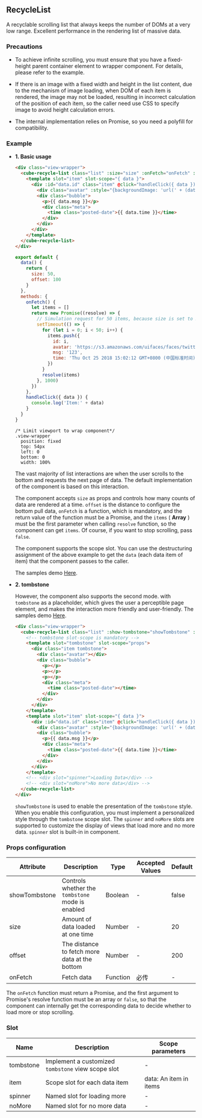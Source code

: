 ## RecycleList

A recyclable scrolling list that always keeps the number of DOMs at a very low range. Excellent performance in the rendering list of massive data.

### Precautions

  - To achieve infinite scrolling, you must ensure that you have a fixed-height parent container element to wrapper component. For details, please refer to the example.

  - If there is an image with a fixed width and height in the list content, due to the mechanism of image loading, when DOM of each item is rendered, the image may not be loaded, resulting in incorrect calculation of the position of each item, so the caller need use CSS to specify image to avoid height calculation errors.

  - The internal implementation relies on Promise, so you need a polyfill for compatibility.

### Example

- **1. Basic usage**

  ```html
  <div class="view-wrapper">
    <cube-recycle-list class="list" :size="size" :onFetch="onFetch" :offset="offset">
      <template slot="item" slot-scope="{ data }">
        <div :id="data.id" class="item" @click="handleClick({ data })">
          <div class="avatar" :style="{backgroundImage: 'url(' + (data.avatar || '') + ')'}"></div>
          <div class="bubble">
            <p>{{ data.msg }}</p>
            <div class="meta">
              <time class="posted-date">{{ data.time }}</time>
            </div>
          </div>
        </div>
      </template>
    </cube-recycle-list>
  </div>
  ```
  ```js
  export default {
    data() {
      return {
        size: 50,
        offset: 100
      }
    },
    methods: {
      onFetch() {
        let items = []
        return new Promise((resolve) => {
          // Simulation request for 50 items, because size is set to 50
          setTimeout(() => {
            for (let i = 0; i < 50; i++) {
              items.push({
                id: i,
                avatar: 'https://s3.amazonaws.com/uifaces/faces/twitter/danpliego/128.jpg',
                msg: '123',
                time: 'Thu Oct 25 2018 15:02:12 GMT+0800 (中国标准时间)'
              })
            }
            resolve(items)
          }, 1000)
        })
      },
      handleClick({ data }) {
        console.log('Item:' + data)
      }
    }
  }
  ```

  ```stylus
  /* Limit viewport to wrap component*/
  .view-wrapper
    position: fixed
    top: 54px
    left: 0
    bottom: 0
    width: 100%
  ```

    The vast majority of list interactions are when the user scrolls to the bottom and requests the next page of data. The default implementation of the component is based on this interaction.

    The component accepts `size` as props and controls how many counts of data are rendered at a time. `offset` is the distance to configure the bottom pull data, `onFetch` is a function, which is mandatory, and the return value of the function must be a Promise, and the `items` ( **Array** ) must be the first parameter when calling `resolve` function, so the component can get `items`. Of course, if you want to stop scrolling, pass `false`.

    The component supports the scope slot. You can use the destructuring assignment of the above example to get the `data` (each data item of item) that the component passes to the caller.

    The samples demo [Here](https://github.com/didi/cube-ui/blob/master/example/pages/recycle-list/recycle-list-default.vue).

- **2. tombstone**

  However, the component also supports the second mode. with `tombstone` as a placeholder, which gives the user a perceptible page element, and makes the interaction more friendly and user-friendly.
  The samples demo [Here](https://github.com/didi/cube-ui/blob/master/example/pages/recycle-list/recycle-list-tombstone.vue).

  ```html
  <div class="view-wrapper">
    <cube-recycle-list class="list" :show-tombstone="showTombstone" :size="size" :on-fetch="onFetch">
      <!-- tombstone slot-scope is mandatory -->
      <template slot="tombstone" slot-scope="props">
        <div class="item tombstone">
          <div class="avatar"></div>
          <div class="bubble">
            <p></p>
            <p></p>
            <p></p>
            <div class="meta">
              <time class="posted-date"></time>
            </div>
          </div>
        </div>
      </template>
      <template slot="item" slot-scope="{ data }">
        <div :id="data.id" class="item" @click="handleClick({ data })">
          <div class="avatar" :style="{backgroundImage: 'url(' + (data.avatar || '') + ')'}"></div>
          <div class="bubble">
            <p>{{ data.msg }}</p>
            <div class="meta">
              <time class="posted-date">{{ data.time }}</time>
            </div>
          </div>
        </div>
      </template>
      <!-- <div slot="spinner">Loading Data</div> -->
      <!-- <div slot="noMore">No more data</div> -->
    </cube-recycle-list>
  </div>
  ```

  `showTombstone` is used to enable the presentation of the `tombstone` style. When you enable this configuration, you must implement a personalized style through the `tombstone` scope slot. The `spinner` and `noMore` slots are supported to customize the display of views that load more and no more data. `spinner` slot is built-in in component.

### Props configuration

| Attribute | Description | Type | Accepted Values | Default |
| - | - | - | - | - |
| showTombstone | Controls whether the `tombstone` mode is enabled | Boolean | - | false |
| size | Amount of data loaded at one time | Number | - | 20 |
| offset | The distance to fetch more data at the bottom | Number | - | 200 |
| onFetch | Fetch data | Function | 必传 | - |

The `onFetch` function must return a Promise, and the first argument to Promise's resolve function must be an array or `false`, so that the component can internally get the corresponding data to decide whether to load more or stop scrolling.

### Slot

| Name | Description | Scope parameters |
| - | - | - |
| tombstone | Implement a customized `tombstone` view scope slot | - |
| item | Scope slot for each data item | data: An item in items |
| spinner | Named slot for loading more | - |
| noMore | Named slot for no more data | - |
